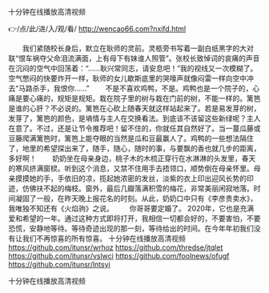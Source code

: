 
十分钟在线播放高清视频




👉/点/此/进/入/观/看/ http://wencao66.com?nxifd.html




　　我们紧随校长身后，默立在耿师的灵前。灵柩旁书写着一副白纸黑字的大对联“恨车祸夺父命泪流满面，上有母下有妹谁人照管”。张校长致悼词的哀痛的声音在沉闷的空气中回荡着：“……耿兴常同志，请安息吧！”我的视线又一次模糊了。空气憋闷的快要炸开一样，耿师的女儿歇斯底里的哭嚎声就像闷雷一样向空中冲去“马路杀手，我恨你……”
　　不是不喜欢鸡鸭，不是。鸡鸭也是一个院子的，心痛是要心痛的，规矩是规矩。栽在院子里的树与栽在门前的树，不能一样的。篱笆是谁的心肝？不必说的。篱笆在心砍上随春天就这样站起来了。若是易发芽的树，发芽了，篱笆的颜色，是墒情与主人在交换看法。到底该不该留这些新绿呢？主人在意了。不过，还是让节令推荐吧！留不住的，你就任其自然好了。当一蔓瓜藤或豆藤爬满篱笆时，篱笆上能夺眼的当然是瓜和豆最赢人了。鸡鸭的一些想法隔住了，地里的希望探出来了，随手，随心，随时的事，与要飘的香也就几步的距离，多好啊！
　　奶奶坐在母亲身边，桃子木的木梳正穿行在水淋淋的头发里，春天的寒风挤满窗棂。听到这个消息，又禁不住用手去捂领口，顺势倒在母亲怀里。母亲摸摸她的手，手依旧的凉，揽起她浓密的发丝，淡紫的衣上印出迎风长势的印迹，仿佛扶不起的梅枝。窗外，最后几瓣落满积雪的梅花，非常美丽闲寂地落。时间凝固了一般，在昨天晚上报花名的时刻。从此，奶奶口中只有《李彦贵卖水》，我唯独不知还有《火焰驹》之说。
　　你哥哥要定婚了。
2020年，它也是充满爱和希望的一年。通过这种方式即将打开，我相信一切都会好的，不要害怕，不要恐慌，安静地等待。等待奇迹出现的那一刻，等待给出的时间。在今年年初我们没有让我们不再惊喜的所有惊喜。
十分钟在线播放高清视频 https://github.com/itunsr/wrhoz
https://github.com/thredse/jtqlet
https://github.com/itunsr/vslwci
https://github.com/foolnews/ofugf
https://github.com/itunsr/lntsyi





十分钟在线播放高清视频
